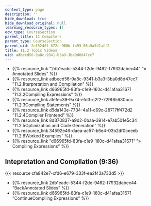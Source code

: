 ```yaml
---
content_type: page
description: ''
hide_download: true
hide_download_original: null
learning_resource_types: []
ocw_type: CourseSection
parent_title: 11 Compilers
parent_type: CourseSection
parent_uid: 2e15240f-872c-980b-fb93-06a9a5d2aff2
title: 11.2 Topic Videos
uid: adbecd56-9a8c-9341-b3a3-3ba0d8d47ec7
---
```


*   {{% resource_link "2db1eadc-5344-f2de-9462-f7932dabec44" "« Annotated Slides" %}}
*   {{% resource_link adbecd56-9a8c-9341-b3a3-3ba0d8d47ec7 "11.2.1Iterpretation and Compilation" %}}
*   {{% resource_link d66965fd-83fa-c1e9-160c-d41afaa31671 "11.2.2Compiling Expressions" %}}
*   {{% resource_link a1efec39-9a74-efd3-c2f2-729f65630bcc "11.2.3Compiling Statements" %}}
*   {{% resource_link d5da143e-7734-4a11-c69c-28717ff472d2 "11.2.4Compiler Frontend" %}}
*   {{% resource_link 8d370837-a9d2-0baa-3914-e7ab501e5c34 "11.2.5Optimization and Code Generation" %}}
*   {{% resource_link 34592e46-daea-ac57-b6e4-03b2df0ceeeb "11.2.6Worked Examples" %}}
*   {{% resource_link "d66965fd-83fa-c1e9-160c-d41afaa31671" "» Compiling Expressions" %}}

Intepretation and Compilation (9:36)
------------------------------------

{{< resource cfa842e7-cfd6-e679-333f-ea2f43a733d5 >}}

*   {{% resource_link 2db1eadc-5344-f2de-9462-f7932dabec44 "BackAnnotated Slides" %}}
*   {{% resource_link d66965fd-83fa-c1e9-160c-d41afaa31671 "ContinueCompiling Expressions" %}}